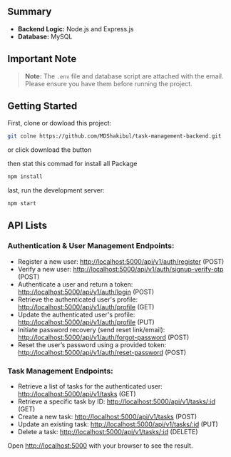 ## Summary

- **Backend Logic:** Node.js and Express.js
- **Database:** MySQL

## Important Note

> **Note:** The `.env` file and database script are attached with the email. Please ensure you have them before running the project.

## Getting Started

First, clone or dowload this project:

```bash
git colne https://github.com/MDShakibul/task-management-backend.git
```
or click download the button

then stat this commad for install all Package

```bash
npm install
```

last, run the development server:

```bash
npm start
```

## API Lists

### Authentication & User Management Endpoints:
- Register a new user: [http://localhost:5000/api/v1/auth/register](http://localhost:5000/api/v1/auth/register) (POST)
- Verify a new user: [http://localhost:5000/api/v1/auth/signup-verify-otp](http://localhost:5000/api/v1/auth/signup-verify-otp) (POST)
- Authenticate a user and return a token: [http://localhost:5000/api/v1/auth/login](http://localhost:5000/api/v1/auth/login) (POST)
- Retrieve the authenticated user's profile: [http://localhost:5000/api/v1/auth/profile](http://localhost:5000/api/v1/auth/profile) (GET)
- Update the authenticated user's profile: [http://localhost:5000/api/v1/auth/profile](http://localhost:5000/api/v1/auth/profile) (PUT)
- Initiate password recovery (send reset link/email): [http://localhost:5000/api/v1/auth/forgot-password](http://localhost:5000/api/v1/auth/forgot-password) (POST)
- Reset the user’s password using a provided token: [http://localhost:5000/api/v1/auth/reset-password](http://localhost:5000/api/v1/auth/reset-password) (POST)

### Task Management Endpoints:
- Retrieve a list of tasks for the authenticated user: [http://localhost:5000/api/v1/tasks](http://localhost:5000/api/v1/tasks) (GET)
- Retrieve a specific task by ID: [http://localhost:5000/api/v1/tasks/:id](http://localhost:5000/api/v1/tasks/:id) (GET)
- Create a new task: [http://localhost:5000/api/v1/tasks](http://localhost:5000/api/v1/tasks) (POST)
- Update an existing task: [http://localhost:5000/api/v1/tasks/:id](http://localhost:5000/api/v1/tasks/:id) (PUT)
- Delete a task: [http://localhost:5000/api/v1/tasks/:id](http://localhost:5000/api/v1/tasks/:id) (DELETE)



Open [http://localhost:5000](http://localhost:5000) with your browser to see the result.



